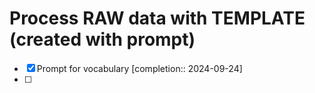 # Process RAW data with TEMPLATE (created with prompt)

- [x] Prompt for vocabulary  [completion:: 2024-09-24]
- [ ] 